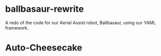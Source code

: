 # ballbasaur-rewrite
A redo of the code for our Aerial Assist robot, Ballbasaur, using our YAML framework.
# Auto-Cheesecake
